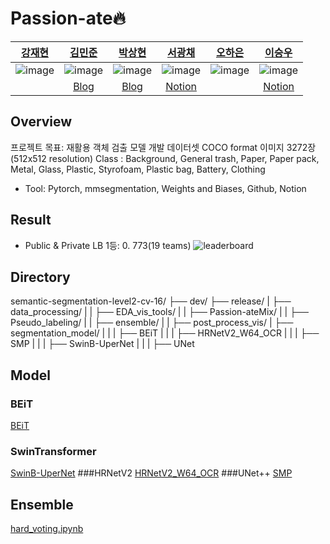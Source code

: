 # Passion-ate🔥
| [강재현](https://github.com/AshHyun) | [김민준](https://github.com/danny0628) | [박상현](https://github.com/hyun06000) | [서광채](https://github.com/Gwang-chae) | [오하은](https://github.com/Haeun-Oh) | [이승우](https://github.com/DaleLeeCoding) |
| :-: | :-: | :-: | :-: | :-: | :-: |
| ![image](https://user-images.githubusercontent.com/65941859/137628452-e2f573fe-0143-46b1-925d-bc58b2317474.png) | ![image](https://user-images.githubusercontent.com/65941859/137628521-10453cac-ca96-4df8-8ca0-b5b0d00930c0.png) | ![image](https://user-images.githubusercontent.com/65941859/137628500-342394c3-3bbe-4905-984b-48fae5fc75d6.png) | ![image](https://user-images.githubusercontent.com/65941859/137628535-9afd4035-8014-475c-899e-77304950c190.png) | ![image](https://user-images.githubusercontent.com/65941859/137628474-e9c4ab46-0a51-4a66-9109-7462d3a7ead1.png) | ![image](https://user-images.githubusercontent.com/65941859/137628443-c032259e-7a7a-4c2d-891a-7db09b42d27b.png) |
|  | [Blog](https://danny0628.tistory.com/) | [Blog](https://davi06000.tistory.com/) |[Notion](https://kcseo25.notion.site/) |  | [Notion](https://leeseungwoo.notion.site/) |

## Overview
프로젝트 목표: 재활용 객체 검출 모델 개발
데이터셋
COCO format 이미지 3272장 (512x512 resolution)
Class  : Background, General trash, Paper, Paper pack, Metal, Glass, Plastic, Styrofoam, Plastic bag, Battery, Clothing
   - Tool: Pytorch, mmsegmentation, Weights and Biases, Github, Notion

## Result
- Public & Private LB 1등: 0. 773(19 teams)
![leaderboard](https://user-images.githubusercontent.com/65941859/140648164-1d0ae92f-7cb6-4c5b-8045-06650f5a7d25.png)

## Directory
semantic-segmentation-level2-cv-16/
├── dev/
├── release/
|   ├── data_processing/
|   |   ├── EDA_vis_tools/ 
|   |   ├── Passion-ateMix/ 
|   |   ├── Pseudo_labeling/ 
|   |   ├── ensemble/ 
|   |   ├── post_process_vis/ 
|   ├── segmentation_model/
|   |   |   ├── BEiT
|   |   |   ├── HRNetV2_W64_OCR
|   |   |   ├── SMP
|   |   |   ├── SwinB-UperNet
|   |   |   ├── UNet

## Model
### BEiT
[BEiT](./release/segmentation_model/BEiT)
### SwinTransformer
[SwinB-UperNet](./release/segmentation_model/SwinB-UperNet)
###HRNetV2
[HRNetV2_W64_OCR](./release/segmentation_model/HRNetV2_W64_OCR)
###UNet++
[SMP](./release/segmentation_model/SMP)

## Ensemble
[hard_voting.ipynb](./release/data_processing/ensemble)
